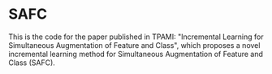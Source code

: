 # SAFC
This is the code for the paper published in TPAMI: "Incremental Learning for Simultaneous Augmentation of Feature and Class", which proposes a novel incremental learning method for Simultaneous Augmentation of Feature and Class (SAFC).
